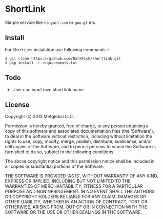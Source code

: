 ShortLink
=========

Simple service like ``tinyurl.com`` or ``goo.gl`` etc.

Install
-------

For ``ShortLink`` instalation  use following commands ::

    $ git clone https://github.com/DarkFisk/shortlink.git
    $ pip install -r requirements.txt


Todo
----

* User can input own short link name


License
-------

Copyright (c) 2013 Metglobal LLC.

Permission is hereby granted, free of charge, to any person obtaining a copy of
this software and associated documentation files (the 'Software'), to deal in
the Software without restriction, including without limitation the rights to
use, copy, modify, merge, publish, distribute, sublicense, and/or sell copies
of the Software, and to permit persons to whom the Software is furnished to do
so, subject to the following conditions:

The above copyright notice and this permission notice shall be included in all
copies or substantial portions of the Software.

THE SOFTWARE IS PROVIDED 'AS IS', WITHOUT WARRANTY OF ANY KIND, EXPRESS OR
IMPLIED, INCLUDING BUT NOT LIMITED TO THE WARRANTIES OF MERCHANTABILITY,
FITNESS FOR A PARTICULAR PURPOSE AND NONINFRINGEMENT. IN NO EVENT SHALL THE
AUTHORS OR COPYRIGHT HOLDERS BE LIABLE FOR ANY CLAIM, DAMAGES OR OTHER
LIABILITY, WHETHER IN AN ACTION OF CONTRACT, TORT OR OTHERWISE, ARISING FROM,
OUT OF OR IN CONNECTION WITH THE SOFTWARE OR THE USE OR OTHER DEALINGS IN THE
SOFTWARE.
